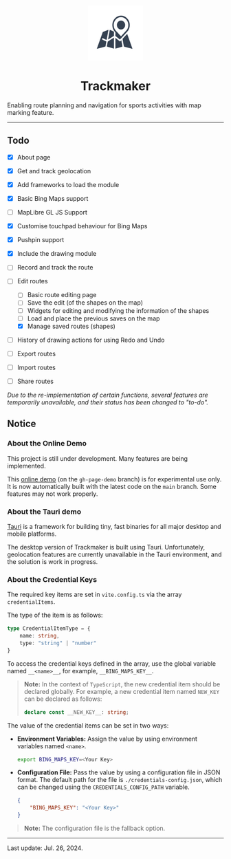 <div style="text-align: center">
<img src="/public/favicon.svg" width=128 height=128 alt="logo"/>

# Trackmaker

</div>

Enabling route planning and navigation for sports activities with map marking feature.

---

## Todo
- [x] About page
- [x] Get and track geolocation
- [x] Add frameworks to load the module
- [x] Basic Bing Maps support
- [ ] MapLibre GL JS Support
- [x] Customise touchpad behaviour for Bing Maps
- [x] Pushpin support
- [x] Include the drawing module
- [ ] Record and track the route
- [ ] Edit routes

    - [ ] Basic route editing page
    - [ ] Save the edit (of the shapes on the map)
    - [ ] Widgets for editing and modifying the information of the shapes
    - [ ] Load and place the previous saves on the map
    - [x] Manage saved routes (shapes)

- [ ] History of drawing actions for using Redo and Undo
- [ ] Export routes
- [ ] Import routes
- [ ] Share routes

*Due to the re-implementation of certain functions, several features are temporarily unavailable, and their status has been changed to "to-do".*

## Notice

### About the Online Demo

This project is still under development. Many features are being implemented.

This [<u>online demo</u>](https://anson2251.github.io/trackmaker/) (on the `gh-page-demo` branch) is for experimental use only. It is now automatically built with the latest code on the `main` branch. Some features may not work properly.

### About the Tauri demo

[Tauri](https://v2.tauri.app/) is a framework for building tiny, fast binaries for all major desktop and mobile platforms. 

The desktop version of Trackmaker is built using Tauri. Unfortunately, geolocation features are currently unavailable in the Tauri environment, and the solution is work in progress.

### About the Credential Keys

The required key items are set in `vite.config.ts` via the array `credentialItems`.

The type of the item is as follows:

```typescript
type CredentialItemType = {
	name: string,
	type: "string" | "number"
}
```

To access the credential keys defined in the array, use the global variable named `__<name>__`, for example, `__BING_MAPS_KEY__`.

> **Note:** In the context of `TypeScript`, the new credential item should be declared globally. For example, a new credential item named `NEW_KEY` can be declared as follows:
> ```typescript
> declare const __NEW_KEY__: string;
> ```

The value of the credential items can be set in two ways:

- **Environment Variables:** Assign the value by using environment variables named `<name>`.

    ```bash
    export BING_MAPS_KEY=<Your Key>
    ```

- **Configuration File:** Pass the value by using a configuration file in JSON format. The default path for the file is `./credentials-config.json`, which can be changed using the `CREDENTIALS_CONFIG_PATH` variable.

    ```json
    {
        "BING_MAPS_KEY": "<Your Key>"
    }
    ```

> **Note:** The configuration file is the fallback option.

---

Last update: Jul. 26, 2024.